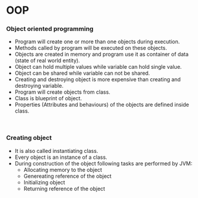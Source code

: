 # OOP

### Object oriented programming

+ Program will create one or more than one objects during execution.
+ Methods called by program will be executed on these objects.
+ Objects are created in memory and program use it as container of data (state of real world entity).
+ Object can hold multiple values while variable can hold single value.
+ Object can be shared while variable can not be shared.
+ Creating and destroying object is more expensive than creating and destroying variable.
+ Program will create objects from class.
+ Class is blueprint of object.
+ Properties (Attributes and behaviours) of the objects are defined inside class.

<br>

### Creating object

+ It is also called instantiating class.
+ Every object is an instance of a class.
+ During construction of the object following tasks are performed by JVM:
  + Allocating memory to the object
  + Genereating reference of the object
  + Initializing object
  + Returning reference of the object

